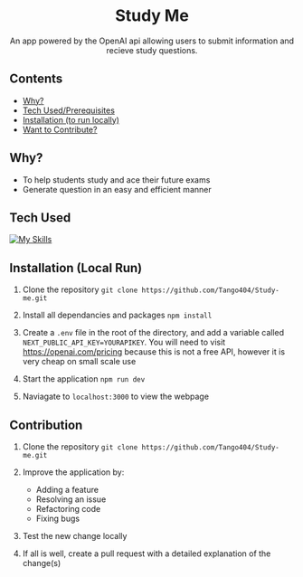 <h1 align="center">Study Me</h1>
<p align="center">An app powered by the OpenAI api allowing users to submit information and recieve study questions.</p>


## Contents
  - [Why?](#why)
  - [Tech Used/Prerequisites](#tech-used)
  - [Installation (to run locally)](#installation-local-run)
  - [Want to Contribute?](#contribution)

## Why?
- To help students study and ace their future exams
- Generate question in an easy and efficient manner

## Tech Used
[![My Skills](https://skillicons.dev/icons?i=html,css,js,next,react,tailwind)](https://skillicons.dev)

## Installation (Local Run)
1. Clone the repository `git clone https://github.com/Tango404/Study-me.git`
   
3. Install all dependancies and packages `npm install`
   
4. Create a `.env` file in the root of the directory, and add a variable called `NEXT_PUBLIC_API_KEY=YOURAPIKEY`. You will need to visit https://openai.com/pricing because this is not a free API, however it is very cheap on small scale use
   
5. Start the application `npm run dev`
   
6. Naviagate to `localhost:3000` to view the webpage

## Contribution
1. Clone the repository `git clone https://github.com/Tango404/Study-me.git`
   
2. Improve the application by:
   - Adding a feature
   - Resolving an issue
   - Refactoring code
   - Fixing bugs
     
3. Test the new change locally
   
4. If all is well, create a pull request with a detailed explanation of the change(s)
